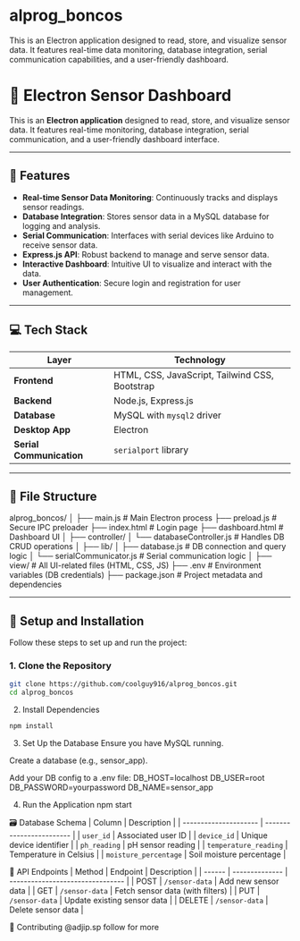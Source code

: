 # alprog_boncos
This is an Electron application designed to read, store, and visualize sensor data. It features real-time data monitoring, database integration, serial communication capabilities, and a user-friendly dashboard.
# 🌱 Electron Sensor Dashboard

This is an **Electron application** designed to read, store, and visualize sensor data. It features real-time monitoring, database integration, serial communication, and a user-friendly dashboard interface.

---

## 🚀 Features

- **Real-time Sensor Data Monitoring**: Continuously tracks and displays sensor readings.
- **Database Integration**: Stores sensor data in a MySQL database for logging and analysis.
- **Serial Communication**: Interfaces with serial devices like Arduino to receive sensor data.
- **Express.js API**: Robust backend to manage and serve sensor data.
- **Interactive Dashboard**: Intuitive UI to visualize and interact with the data.
- **User Authentication**: Secure login and registration for user management.

---

## 💻 Tech Stack

| Layer         | Technology                                                                 |
|---------------|----------------------------------------------------------------------------|
| **Frontend**  | HTML, CSS, JavaScript, Tailwind CSS, Bootstrap                            |
| **Backend**   | Node.js, Express.js                                                       |
| **Database**  | MySQL with `mysql2` driver                                                |
| **Desktop App** | Electron                                                                |
| **Serial Communication** | `serialport` library                                          |

---

## 📂 File Structure

alprog_boncos/
│
├── main.js # Main Electron process
├── preload.js # Secure IPC preloader
├── index.html # Login page
├── dashboard.html # Dashboard UI
│
├── controller/
│ └── databaseController.js # Handles DB CRUD operations
│
├── lib/
│ ├── database.js # DB connection and query logic
│ └── serialCommunicator.js # Serial communication logic
│
├── view/ # All UI-related files (HTML, CSS, JS)
├── .env # Environment variables (DB credentials)
├── package.json # Project metadata and dependencies


---

## 🔧 Setup and Installation

Follow these steps to set up and run the project:

### 1. Clone the Repository

```bash
git clone https://github.com/coolguy916/alprog_boncos.git
cd alprog_boncos
```
2. Install Dependencies
```bash
npm install
```


3. Set Up the Database
Ensure you have MySQL running.

Create a database (e.g., sensor_app).

Add your DB config to a .env file:
DB_HOST=localhost
DB_USER=root
DB_PASSWORD=yourpassword
DB_NAME=sensor_app

4. Run the Application
npm start

🗃️ Database Schema
| Column                | Description              |
| --------------------- | ------------------------ |
| `user_id`             | Associated user ID       |
| `device_id`           | Unique device identifier |
| `ph_reading`          | pH sensor reading        |
| `temperature_reading` | Temperature in Celsius   |
| `moisture_percentage` | Soil moisture percentage |

📡 API Endpoints
| Method | Endpoint       | Description                      |
| ------ | -------------- | -------------------------------- |
| POST   | `/sensor-data` | Add new sensor data              |
| GET    | `/sensor-data` | Fetch sensor data (with filters) |
| PUT    | `/sensor-data` | Update existing sensor data      |
| DELETE | `/sensor-data` | Delete sensor data               |

🤝 Contributing
@adjip.sp follow for more


